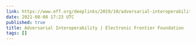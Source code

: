 ```yaml
---
link: https://www.eff.org/deeplinks/2019/10/adversarial-interoperability
date: 2021-08-08 17:23 UTC
published: true
title: Adversarial Interoperability | Electronic Frontier Foundation
tags: []
---
```



